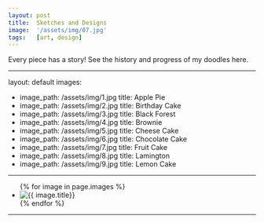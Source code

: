 ```yaml
---
layout: post
title:  Sketches and Designs
image:  '/assets/img/07.jpg'
tags:   [art, design]
---
```

Every piece has a story! See the history and progress of my doodles here.

  
---
layout: default
images:
  - image_path: /assets/img/1.jpg
    title: Apple Pie
  - image_path: /assets/img/2.jpg
    title: Birthday Cake
  - image_path: /assets/img/3.jpg
    title: Black Forest
  - image_path: /assets/img/4.jpg
    title: Brownie
  - image_path: /assets/img/5.jpg
    title: Cheese Cake
  - image_path: /assets/img/6.jpg
    title: Chocolate Cake
  - image_path: /assets/img/7.jpg
    title: Fruit Cake
  - image_path: /assets/img/8.jpg
    title: Lamington
  - image_path: /assets/img/9.jpg
    title: Lemon Cake
---
<ul class="photo-gallery">
  {% for image in page.images %}
    <li><img src="{{ image.image_path }}" alt="{{ image.title}}"/></li>
  {% endfor %}
</ul>

---
